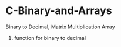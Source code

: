 # C-Binary-and-Arrays
Binary to Decimal, Matrix Multiplication Array

1) function for binary to decimal 

